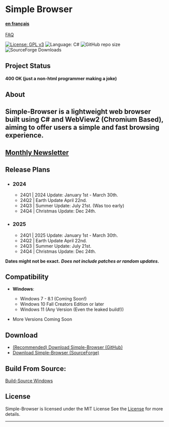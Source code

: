 # Simple Browser
#### [en français](https://github.com/Daniel-McGuire-Corporation/Simple-Browser/blob/main/docs/README-fr.md)
[FAQ](https://github.com/Daniel-McGuire-Corporation/Simple-Browser/blob/main/docs/FAQ.md)

[![License: GPL v3](https://img.shields.io/github/license/Daniel-McGuire-Corporation/Simple-Browser?style=flat-square)](https://www.gnu.org/licenses/old-licenses/gpl-3.0) ![Language: C#](https://img.shields.io/badge/language-C%23-178600?style=flat-square) ![GitHub repo size](https://img.shields.io/github/repo-size/DanielLMcGuire/Simple-Browser?style=flat-square) ![SourceForge Downloads](https://img.shields.io/sourceforge/dm/simple-browser?style=flat-square)
## Project Status
#### 400 **OK** (just a non-html programmer making a joke)
## About

Simple-Browser is a lightweight web browser built using C# and WebView2 (Chromium Based), aiming to offer users a simple and fast browsing experience.
----------------------------------------------------------------------
## [Monthly Newsletter](https://github.com/Daniel-McGuire-Corporation/Simple-Browser/blob/main/docs/Monthly%20Updates.md)

## Release Plans
- ### 2024
  - 24Q1 | 2024 Update: January 1st - March 30th.   
  - 24Q2 | Earth Update April 22nd. 
  - 24Q3 | Summer Update: July 21st. (Was too early)
  - 24Q4 | Christmas Update: Dec 24th.
- ### 2025
  - 24Q1 | 2025 Update: January 1st - March 30th.   
  - 24Q2 | Earth Update April 22nd. 
  - 24Q3 | Summer Update: July 21st. 
  - 24Q4 | Christmas Update: Dec 24th.
 
    
**Dates might not be exact.**
***Does not include patches or random updates.***

## Compatibility
- **Windows**:
  - Windows 7 - 8.1 (Coming Soon!)
  - Windows 10 Fall Creators Edition or later
  - Windows 11 (Any Version (Even the leaked build!)) 

- More Versions Coming Soon

## Download
- [(Recommended) Download Simple-Browser (GitHub)](https://github.com/DanielLMcGuire/Simple-Browser/releases/latest)
- [Download Simple-Browser (SourceForge)](https://sourceforge.net/projects/simple-browser/files/latest/download)

## Build From Source:
[Build-Source Windows](https://github.com/Daniel-McGuire-Corporation/Simple-Browser/wiki/Build-Source-Instructions)

## License
Simple-Browser is licensed under the MIT License See the [License](https://github.com/DanielLMcGuire/Simple-Browser?tab=MIT-1-ov-file) for more details.

---
